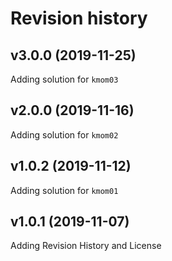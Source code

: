 Revision history 
================


v3.0.0 (2019-11-25)
----------------
Adding solution for `kmom03`

v2.0.0 (2019-11-16)
----------------
Adding solution for `kmom02`


v1.0.2 (2019-11-12)
----------------
Adding solution for `kmom01`


v1.0.1 (2019-11-07)
----------------
Adding Revision History and License

